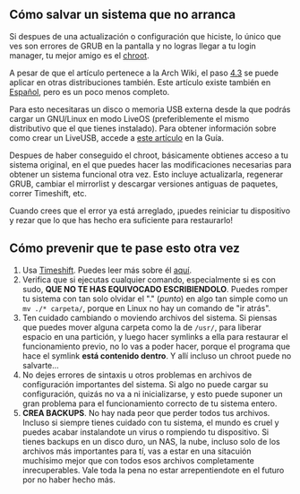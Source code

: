## Cómo salvar un sistema que no arranca
Si despues de una actualización o configuración que hiciste, lo único que ves son errores de GRUB en la pantalla y no logras llegar a tu login manager, tu mejor amigo es el [chroot](https://wiki.archlinux.org/title/Chroot).

A pesar de que el artículo pertenece a la Arch Wiki, el paso [4.3](https://wiki.archlinux.org/title/Chroot#Using_chroot) se puede aplicar en otras distribuciones también. Este artículo existe también en [Español](https://wiki.archlinux.org/title/Chroot_(Espa%C3%B1ol)), pero es un poco menos completo.

Para esto necesitaras un disco o memoria USB externa desde la que podrás cargar un GNU/Linux en modo LiveOS (preferiblemente el mismo distributivo que el que tienes instalado). Para obtener información sobre como crear un LiveUSB, accede a [este artículo](common.md#cómo-crear-un-live-usb) en la Guía.

Despues de haber conseguido el chroot, básicamente obtienes acceso a tu sistema original, en el que puedes hacer las modificaciones necesarias para obtener un sistema funcional otra vez. Esto incluye actualizarla, regenerar GRUB, cambiar el mirrorlist y descargar versiones antiguas de paquetes, correr Timeshift, etc.

Cuando crees que el error ya está arreglado, ¡puedes reiniciar tu dispositivo y rezar que lo que has hecho era suficiente para restaurarlo!

## Cómo prevenir que te pase esto otra vez
1. Usa [Timeshift](https://github.com/linuxmint/timeshift). Puedes leer más sobre él [aquí](/post-install.md#timeshift).
2. Verifica que si ejecutas cualquier comando, especialmente si es con sudo, **QUE NO TE HAS EQUIVOCADO ESCRIBIENDOLO**. Puedes romper tu sistema con tan solo olvidar el "." (_punto_) en algo tan simple como un `mv ./* carpeta/`, porque en Linux no hay un comando de "ir atrás".
3. Ten cuidado cambiando o moviendo archivos del sistema. Si piensas que puedes mover alguna carpeta como la de `/usr/`, para liberar espacio en una partición, y luego hacer symlinks a ella para restaurar el funcionamiento previo, no lo vas a poder hacer, porque el programa que hace el symlink **está contenido dentro**. Y allí incluso un chroot puede no salvarte...
4. No dejes errores de sintaxis u otros problemas en archivos de configuración importantes del sistema. Si algo no puede cargar su configuración, quizás no va a ni inicializarse, y esto puede suponer un gran problema para el funcionamiento correcto de tu sistema entero.
5. **CREA BACKUPS**. No hay nada peor que perder todos tus archivos. Incluso si siempre tienes cuidado con tu sistema, el mundo es cruel y puedes acabar instalandote un virus o rompiendo tu dispositivo. Si tienes backups en un disco duro, un NAS, la nube, incluso solo de los archivos más importantes para tí, vas a estar en una sitacuión muchísimo mejor que con todos esos archivos completamente inrecuperables. Vale toda la pena no estar arrepentiendote en el futuro por no haber hecho más.
